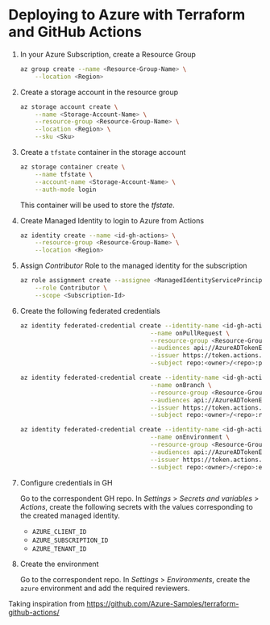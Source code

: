 # Deploying to Azure with Terraform and GitHub Actions

1. In your Azure Subscription, create a Resource Group

    ```sh
    az group create --name <Resource-Group-Name> \
        --location <Region>
    ```

1. Create a storage account in the resource group

    ```sh
    az storage account create \
        --name <Storage-Account-Name> \
        --resource-group <Resource-Group-Name> \
        --location <Region> \
        --sku <Sku>
    ```

1. Create a `tfstate` container in the storage account

    ```sh
    az storage container create \
        --name tfstate \
        --account-name <Storage-Account-Name> \
        --auth-mode login
    ```

    This container will be used to store the _tfstate_.

1. Create Managed Identity to login to Azure from Actions

    ```sh
    az identity create --name <id-gh-actions> \
        --resource-group <Resource-Group-Name> \
        --location <Region>
    ```

1. Assign _Contributor_ Role to the managed identity for the subscription

    ```sh
    az role assignment create --assignee <ManagedIdentityServicePrincipal> \
        --role Contributor \
        --scope <Subscription-Id>
    ```

1. Create the following federated credentials

    ```sh
    az identity federated-credential create --identity-name <id-gh-actions> \
                                        --name onPullRequest \
                                        --resource-group <Resource-Group-Name> \
                                        --audiences api://AzureADTokenExchange \
                                        --issuer https://token.actions.githubusercontent.com \
                                        --subject repo:<owner>/<repo>:pull_request

    az identity federated-credential create --identity-name <id-gh-actions> \
                                        --name onBranch \
                                        --resource-group <Resource-Group-Name> \
                                        --audiences api://AzureADTokenExchange \
                                        --issuer https://token.actions.githubusercontent.com \
                                        --subject repo:<owner>/<repo>:ref:refs/heads/main

    az identity federated-credential create --identity-name <id-gh-actions> \
                                        --name onEnvironment \
                                        --resource-group <Resource-Group-Name> \
                                        --audiences api://AzureADTokenExchange \
                                        --issuer https://token.actions.githubusercontent.com \
                                        --subject repo:<owner>/<repo>:environment:azure
    ```

1. Configure credentials in GH

   Go to the correspondent GH repo. In _Settings_ > _Secrets and variables_ > _Actions_, create the following secrets with the values corresponding to the created managed identity.
   - `AZURE_CLIENT_ID`
   - `AZURE_SUBSCRIPTION_ID`
   - `AZURE_TENANT_ID`

1. Create the environment

   Go to the correspondent repo. In _Settings_ > _Environments_, create the `azure` environment and add the required reviewers.



Taking inspiration from https://github.com/Azure-Samples/terraform-github-actions/
